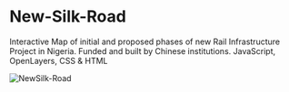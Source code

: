 
# New-Silk-Road
Interactive Map of initial and proposed phases of new Rail Infrastructure Project in Nigeria. Funded and built by Chinese institutions. JavaScript, OpenLayers, CSS & HTML

![NewSilk-Road](https://user-images.githubusercontent.com/13769211/120952775-b33a8a00-c719-11eb-865c-acd34a9f56a5.gif)




